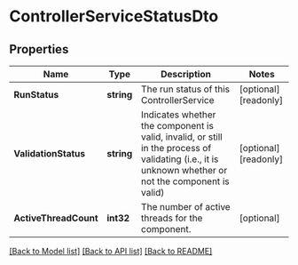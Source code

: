 # ControllerServiceStatusDto

## Properties

Name | Type | Description | Notes
------------ | ------------- | ------------- | -------------
**RunStatus** | **string** | The run status of this ControllerService | [optional] [readonly] 
**ValidationStatus** | **string** | Indicates whether the component is valid, invalid, or still in the process of validating (i.e., it is unknown whether or not the component is valid) | [optional] [readonly] 
**ActiveThreadCount** | **int32** | The number of active threads for the component. | [optional] 

[[Back to Model list]](../README.md#documentation-for-models) [[Back to API list]](../README.md#documentation-for-api-endpoints) [[Back to README]](../README.md)


